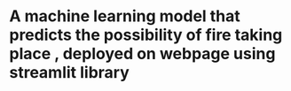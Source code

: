 # A machine learning model that predicts the possibility of fire taking place , deployed on webpage using streamlit library
